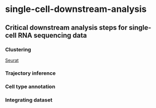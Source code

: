 # single-cell-downstream-analysis
## Critical downstream analysis steps for single-cell RNA sequencing data
### Clustering
[Seurat](https://satijalab.org/seurat/articles/install.html)
### Trajectory inference
### Cell type annotation
### Integrating dataset
